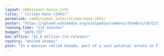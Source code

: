 ```yaml
---
layout: additional_movie_info
title: " Citizen Kane (1941)"
permalink: /additional_info/citizen-kane-1941/
poster: "https://upload.wikimedia.org/wikipedia/commons/thumb/c/c0/Citizen_Kane_poster%2C_1941_%28Style_B%2C_unrestored%29.jpg/220px-Citizen_Kane_poster%2C_1941_%28Style_B%2C_unrestored%29.jpg"
running_time: "114 minutes"
budget: "$839,727"
box_office: "$1.8 million (re-release)"
country: "United States"
plot: "In a mansion called Xanadu, part of a vast palatial estate in Florida, the elderly Charles Foster Kane is on his deathbed. Holding a snow globe, he utters his last word, \"Rosebud\", and dies. A newsreel obituary tells the life story of Kane, an enormously wealthy newspaper publisher and industry magnate. Kane's death becomes sensational news around the world, and the newsreel's producer tasks reporter Jerry Thompson with discovering the meaning of \"Rosebud\".\n\nThompson sets out to interview Kane's friends and associates. He tries to approach Kane's second wife, Susan Alexander Kane, now an alcoholic nightclub owner, but she refuses to talk to him. Thompson goes to the private archive of the late banker Walter Parks Thatcher. Through Thatcher's written memoirs, Thompson learns about Kane's rise from a Colorado boarding house and the decline of his fortune.\n\nIn 1871, gold was discovered through a mining deed belonging to Kane's mother, Mary Kane. She hired Thatcher to establish a trust that would provide for Kane's education and assume guardianship of him. While the parents and Thatcher discussed arrangements inside the boarding house, the young Kane played happily with a sled in the snow outside. When Kane's parents introduced him to Thatcher and told him he would live with Thatcher, the boy struck Thatcher with his sled and attempted to run away.\n\nBy the time Kane gained control of his trust at the age of 25, the mine's productivity and Thatcher's prudent investing had made Kane one of the richest men in the world. Kane took control of the New York Inquirer newspaper and embarked on a career of yellow journalism, publishing scandalous articles that attacked Thatcher's (and his own) business interests. Kane sold his newspaper empire to Thatcher after the 1929 stock market crash left him short of cash.\n\nThompson interviews Kane's personal business manager, Mr. Bernstein. Bernstein recalls that Kane hired the best journalists available to build the Inquirer's circulation. Kane rose to power by successfully manipulating public opinion regarding the Spanish–American War and marrying Emily Norton, the niece of the President of the United States.\n\nThompson interviews Kane's estranged best friend, Jedediah Leland, in a retirement home. Leland says that Kane's marriage to Emily disintegrated over the years, and he began an affair with amateur singer Susan Alexander while running for Governor of New York. Both his wife and his political opponent discovered the affair, and the public scandal ended his political career. Kane married Susan and forced her into a humiliating career as an opera singer (for which she had neither the talent nor the ambition). Kane arranged for a large opera house to be built in Chicago for Susan to perform in. After Leland began to write a negative review of Susan's disastrous opera debut, Kane fired him but finished the negative review and printed it. Susan protested that she never wanted the opera career anyway, but Kane forced her to continue the season.\n\nSusan consents to an interview with Thompson and describes the aftermath of her opera career. She attempted suicide, and Kane finally allowed her to abandon singing. After many unhappy years living at Xanadu with Kane, the two had an argument that culminated in Kane slapping Susan. Susan decided to leave Kane. Kane's butler Raymond recounts that, after Susan moved out of Xanadu, Kane began violently destroying the contents of her former bedroom. When Kane discovered a snow globe, he calmed down and tearfully said \"Rosebud\". Thompson concludes that he cannot solve the mystery and that the meaning of Kane's last word will remain unknown.\n\nAt Xanadu, Kane's belongings are cataloged or discarded by the mansion's staff. They find a sled, the one on which eight-year-old Kane was playing on the day that he was taken from his home in Colorado, and throw it into a furnace with other items. Unknown to the staff, the sled's trade name, printed on top, becomes visible through the flames: \"Rosebud\"."
---
```

